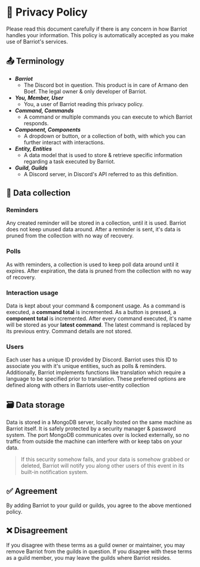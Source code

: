 # 🔏 Privacy Policy

Please read this document carefully if there is any concern in how Barriot handles your information. 
This policy is automatically accepted as you make use of Barriot's services.

## 📤 Terminology

- _**Barriot**_
  - The Discord bot in question. This product is in care of Armano den Boef. The legal owner & only developer of Barriot.
- _**You, Member, User**_
  - You, a user of Barriot reading this privacy policy.
- _**Command, Commands**_
  - A command or multiple commands you can execute to which Barriot responds.
- _**Component, Components**_
  - A dropdown or button, or a collection of both, with which you can further interact with interactions.
- _**Entity, Entities**_
  - A data model that is used to store & retrieve specific information regarding a task executed by Barriot.
- _**Guild, Guilds**_
  - A Discord server, in Discord's API referred to as this definition.

## 📅 Data collection

### Reminders

Any created reminder will be stored in a collection, until it is used. 
Barriot does not keep unused data around. 
After a reminder is sent, it's data is pruned from the collection with no way of recovery.

### Polls

As with reminders, a collection is used to keep poll data around until it expires. 
After expiration, the data is pruned from the collection with no way of recovery.

### Interaction usage

Data is kept about your command & component usage. 
As a command is executed, a **command total** is incremented. 
As a button is pressed, a **component total** is incremented. 
After every command executed, it's name will be stored as your **latest command**. 
The latest command is replaced by its previous entry. Command details are not stored.

### Users

Each user has a unique ID provided by Discord. 
Barriot uses this ID to associate you with it's unique entities, such as polls & reminders.
Additionally, Barriot implements functions like translation which require a language to be specified prior to translation. 
These preferred options are defined along with others in Barriots user-entity collection

## 🗃️ Data storage

Data is stored in a MongoDB server, locally hosted on the same machine as Barriot itself. 
It is safely protected by a security manager & password system. 
The port MongoDB communicates over is locked externally, so no traffic from outside the machine can interfere with or keep tabs on your data. 
> If this security somehow fails, and your data is somehow grabbed or deleted, 
Barriot will notify you along other users of this event in its built-in notification system.

## ✅ Agreement

By adding Barriot to your guild or guilds, you agree to the above mentioned policy. 

## ❌ Disagreement

If you disagree with these terms as a guild owner or maintainer, you may remove Barriot from the guilds in question. 
If you disagree with these terms as a guild member, you may leave the guilds where Barriot resides.
